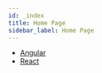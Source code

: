 ```yaml
---
id: _index
title: Home Page
sidebar_label: Home Page
---
```


- [Angular](angular/home)
- [React](react/home)
